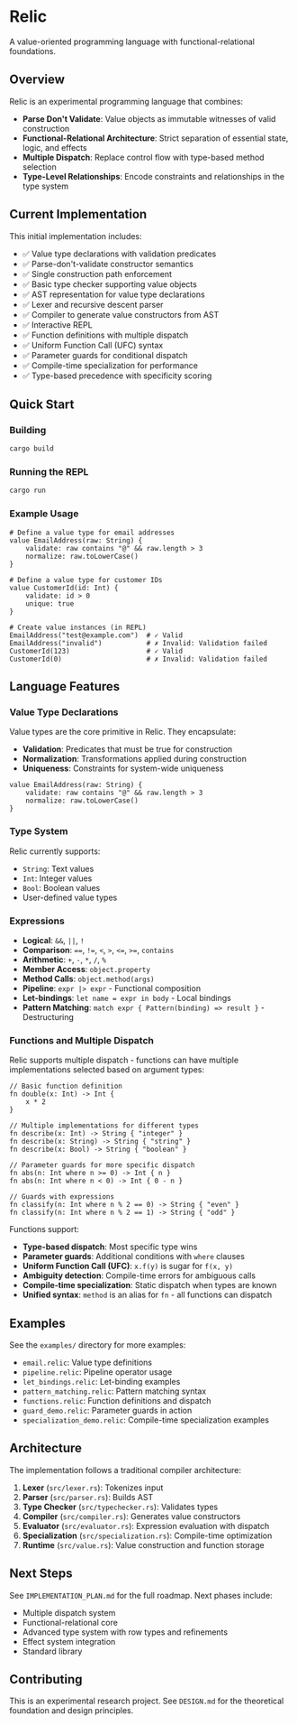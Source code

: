 # Relic

A value-oriented programming language with functional-relational foundations.

## Overview

Relic is an experimental programming language that combines:
- **Parse Don't Validate**: Value objects as immutable witnesses of valid construction
- **Functional-Relational Architecture**: Strict separation of essential state, logic, and effects
- **Multiple Dispatch**: Replace control flow with type-based method selection
- **Type-Level Relationships**: Encode constraints and relationships in the type system

## Current Implementation

This initial implementation includes:
- ✅ Value type declarations with validation predicates
- ✅ Parse-don't-validate constructor semantics
- ✅ Single construction path enforcement
- ✅ Basic type checker supporting value objects
- ✅ AST representation for value type declarations
- ✅ Lexer and recursive descent parser
- ✅ Compiler to generate value constructors from AST
- ✅ Interactive REPL
- ✅ Function definitions with multiple dispatch
- ✅ Uniform Function Call (UFC) syntax
- ✅ Parameter guards for conditional dispatch
- ✅ Compile-time specialization for performance
- ✅ Type-based precedence with specificity scoring

## Quick Start

### Building

```bash
cargo build
```

### Running the REPL

```bash
cargo run
```

### Example Usage

```relic
# Define a value type for email addresses
value EmailAddress(raw: String) {
    validate: raw contains "@" && raw.length > 3
    normalize: raw.toLowerCase()
}

# Define a value type for customer IDs
value CustomerId(id: Int) {
    validate: id > 0
    unique: true
}

# Create value instances (in REPL)
EmailAddress("test@example.com")  # ✓ Valid
EmailAddress("invalid")           # ✗ Invalid: Validation failed
CustomerId(123)                   # ✓ Valid
CustomerId(0)                     # ✗ Invalid: Validation failed
```

## Language Features

### Value Type Declarations

Value types are the core primitive in Relic. They encapsulate:
- **Validation**: Predicates that must be true for construction
- **Normalization**: Transformations applied during construction
- **Uniqueness**: Constraints for system-wide uniqueness

```relic
value EmailAddress(raw: String) {
    validate: raw contains "@" && raw.length > 3
    normalize: raw.toLowerCase()
}
```

### Type System

Relic currently supports:
- `String`: Text values
- `Int`: Integer values
- `Bool`: Boolean values
- User-defined value types

### Expressions

- **Logical**: `&&`, `||`, `!`
- **Comparison**: `==`, `!=`, `<`, `>`, `<=`, `>=`, `contains`
- **Arithmetic**: `+`, `-`, `*`, `/`, `%`
- **Member Access**: `object.property`
- **Method Calls**: `object.method(args)`
- **Pipeline**: `expr |> expr` - Functional composition
- **Let-bindings**: `let name = expr in body` - Local bindings
- **Pattern Matching**: `match expr { Pattern(binding) => result }` - Destructuring

### Functions and Multiple Dispatch

Relic supports multiple dispatch - functions can have multiple implementations selected based on argument types:

```relic
// Basic function definition
fn double(x: Int) -> Int {
    x * 2
}

// Multiple implementations for different types
fn describe(x: Int) -> String { "integer" }
fn describe(x: String) -> String { "string" }
fn describe(x: Bool) -> String { "boolean" }

// Parameter guards for more specific dispatch
fn abs(n: Int where n >= 0) -> Int { n }
fn abs(n: Int where n < 0) -> Int { 0 - n }

// Guards with expressions
fn classify(n: Int where n % 2 == 0) -> String { "even" }
fn classify(n: Int where n % 2 == 1) -> String { "odd" }
```

Functions support:
- **Type-based dispatch**: Most specific type wins
- **Parameter guards**: Additional conditions with `where` clauses
- **Uniform Function Call (UFC)**: `x.f(y)` is sugar for `f(x, y)`
- **Ambiguity detection**: Compile-time errors for ambiguous calls
- **Compile-time specialization**: Static dispatch when types are known
- **Unified syntax**: `method` is an alias for `fn` - all functions can dispatch

## Examples

See the `examples/` directory for more examples:
- `email.relic`: Value type definitions
- `pipeline.relic`: Pipeline operator usage
- `let_bindings.relic`: Let-binding examples
- `pattern_matching.relic`: Pattern matching syntax
- `functions.relic`: Function definitions and dispatch
- `guard_demo.relic`: Parameter guards in action
- `specialization_demo.relic`: Compile-time specialization examples

## Architecture

The implementation follows a traditional compiler architecture:
1. **Lexer** (`src/lexer.rs`): Tokenizes input
2. **Parser** (`src/parser.rs`): Builds AST
3. **Type Checker** (`src/typechecker.rs`): Validates types
4. **Compiler** (`src/compiler.rs`): Generates value constructors
5. **Evaluator** (`src/evaluator.rs`): Expression evaluation with dispatch
6. **Specialization** (`src/specialization.rs`): Compile-time optimization
7. **Runtime** (`src/value.rs`): Value construction and function storage

## Next Steps

See `IMPLEMENTATION_PLAN.md` for the full roadmap. Next phases include:
- Multiple dispatch system
- Functional-relational core
- Advanced type system with row types and refinements
- Effect system integration
- Standard library

## Contributing

This is an experimental research project. See `DESIGN.md` for the theoretical foundation and design principles.